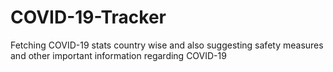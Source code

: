 # COVID-19-Tracker
Fetching COVID-19 stats country wise and also suggesting safety measures and other important information regarding COVID-19

